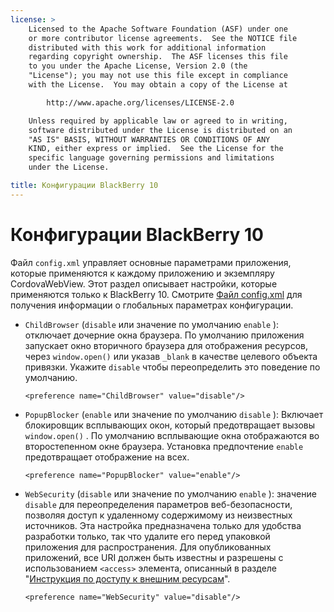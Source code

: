 ```yaml
---
license: >
    Licensed to the Apache Software Foundation (ASF) under one
    or more contributor license agreements.  See the NOTICE file
    distributed with this work for additional information
    regarding copyright ownership.  The ASF licenses this file
    to you under the Apache License, Version 2.0 (the
    "License"); you may not use this file except in compliance
    with the License.  You may obtain a copy of the License at

        http://www.apache.org/licenses/LICENSE-2.0

    Unless required by applicable law or agreed to in writing,
    software distributed under the License is distributed on an
    "AS IS" BASIS, WITHOUT WARRANTIES OR CONDITIONS OF ANY
    KIND, either express or implied.  See the License for the
    specific language governing permissions and limitations
    under the License.

title: Конфигурации BlackBerry 10
---
```


# Конфигурации BlackBerry 10

Файл `config.xml` управляет основные параметрами приложения, которые применяются к каждому приложению и экземпляру CordovaWebView. Этот раздел описывает настройки, которые применяются только к BlackBerry 10. Смотрите [Файл config.xml][1] для получения информации о глобальных параметрах конфигурации.

 [1]: config_ref_index.md.html#The%20config.xml%20File

*   `ChildBrowser` (`disable` или значение по умолчанию `enable` ): отключает дочерние окна браузера. По умолчанию приложения запускает окно вторичного браузера для отображения ресурсов, через `window.open()` или указав `_blank` в качестве целевого объекта привязки. Укажите `disable` чтобы переопределить это поведение по умолчанию.
    
        <preference name="ChildBrowser" value="disable"/>
        

*   `PopupBlocker` (`enable` или значение по умолчанию `disable` ): Включает блокировщик всплывающих окон, который предотвращает вызовы `window.open()` . По умолчанию всплывающие окна отображаются во второстепенном окне браузера. Установка предпочтение `enable` предотвращает отображение на всех.
    
        <preference name="PopupBlocker" value="enable"/>
        

*   `WebSecurity` (`disable` или значение по умолчанию `enable` ): значение `disable` для переопределения параметров веб-безопасности, позволяя доступ к удаленному содержимому из неизвестных источников. Эта настройка предназначена только для удобства разработки только, так что удалите его перед упаковкой приложения для распространения. Для опубликованных приложений, все URI должен быть известны и разрешены с использованием `<access>` элемента, описанный в разделе "[Инструкция по доступу к внешним ресурсам](../../appdev/whitelist/index.html)".
    
        <preference name="WebSecurity" value="disable"/>